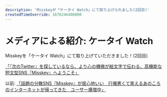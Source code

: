 ```yaml
---
description: 'Misskeyが「ケータイ Watch」にて取り上げられました(2回目)'
createdTimeOverride: 1676246400000
---
```


# メディアによる紹介: ケータイ Watch

Misskeyを「ケータイ Watch」にて取り上げていただきました！(2回目)

[「『次のTwitter』を探しているなら、より心の機微が絵文字で伝わる、高機能な短文型SNS『Misskey』へようこそ」](https://k-tai.watch.impress.co.jp/docs/column/minna/1474357.html)

以前: [「話題の分散SNS『Misskey』が居心地いい　行儀悪くて笑えるあのころのインターネットが帰ってきた　ユーザー爆増中」](https://www.itmedia.co.jp/news/articles/2303/03/news185.html)

